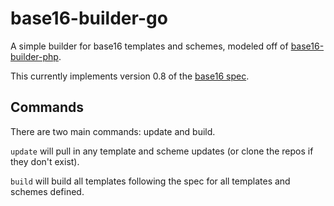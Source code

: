 # base16-builder-go

A simple builder for base16 templates and schemes, modeled off of
[base16-builder-php](https://github.com/chriskempson/base16-builder-php).

This currently implements version 0.8 of the [base16
spec](https://github.com/chriskempson/base16).

## Commands

There are two main commands: update and build.

`update` will pull in any template and scheme updates (or clone the repos if
they don't exist).

`build` will build all templates following the spec for all templates and
schemes defined.
